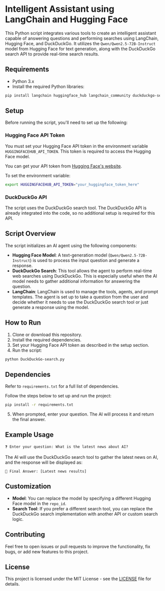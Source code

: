 # Intelligent Assistant using LangChain and Hugging Face

This Python script integrates various tools to create an intelligent assistant capable of answering questions and performing searches using LangChain, Hugging Face, and DuckDuckGo. It utilizes the `Qwen/Qwen2.5-72B-Instruct` model from Hugging Face for text generation, along with the DuckDuckGo search API to provide real-time search results.

## Requirements

- Python 3.x
- Install the required Python libraries:

```bash
pip install langchain huggingface_hub langchain_community duckduckgo-search
```

## Setup

Before running the script, you'll need to set up the following:

### Hugging Face API Token

You must set your Hugging Face API token in the environment variable `HUGGINGFACEHUB_API_TOKEN`. This token is required to access the Hugging Face model.

You can get your API token from [Hugging Face's website](https://huggingface.co/settings/tokens).

To set the environment variable:

```bash
export HUGGINGFACEHUB_API_TOKEN="your_huggingface_token_here"
```

### DuckDuckGo API

The script uses the DuckDuckGo search tool. The DuckDuckGo API is already integrated into the code, so no additional setup is required for this API.

## Script Overview

The script initializes an AI agent using the following components:

- **Hugging Face Model**: A text-generation model (`Qwen/Qwen2.5-72B-Instruct`) is used to process the input question and generate a response.
- **DuckDuckGo Search**: This tool allows the agent to perform real-time web searches using DuckDuckGo. This is especially useful when the AI model needs to gather additional information for answering the question.
- **LangChain**: LangChain is used to manage the tools, agents, and prompt templates. The agent is set up to take a question from the user and decide whether it needs to use the DuckDuckGo search tool or just generate a response using the model.

## How to Run

1. Clone or download this repository.
2. Install the required dependencies.
3. Set your Hugging Face API token as described in the setup section.
4. Run the script:

```bash
python DuckDuckGo-search.py
```
## Dependencies
Refer to `requirements.txt` for a full list of dependencies.

Follow the steps below to set up and run the project:
```sh
pip install -r requirements.txt
```
5. When prompted, enter your question. The AI will process it and return the final answer.

## Example Usage

```
❓ Enter your question: What is the latest news about AI?
```

The AI will use the DuckDuckGo search tool to gather the latest news on AI, and the response will be displayed as:

```
🧠 Final Answer: [Latest news results]
```

## Customization

- **Model**: You can replace the model by specifying a different Hugging Face model in the `repo_id`.
- **Search Tool**: If you prefer a different search tool, you can replace the DuckDuckGo search implementation with another API or custom search logic.

## Contributing

Feel free to open issues or pull requests to improve the functionality, fix bugs, or add new features to this project.

## License

This project is licensed under the MIT License - see the [LICENSE](LICENSE) file for details.
